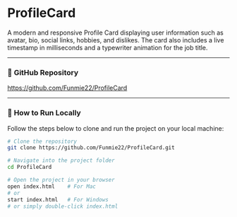 # ProfileCard

A modern and responsive Profile Card displaying user information such as avatar, bio, social links, hobbies, and dislikes. The card also includes a live timestamp in milliseconds and a typewriter animation for the job title.

---

### 🔗 **GitHub Repository**
https://github.com/Funmie22/ProfileCard

---

### 🚀 **How to Run Locally**

Follow the steps below to clone and run the project on your local machine:

```bash
# Clone the repository
git clone https://github.com/Funmie22/ProfileCard.git

# Navigate into the project folder
cd ProfileCard

# Open the project in your browser
open index.html    # For Mac
# or
start index.html   # For Windows
# or simply double-click index.html
